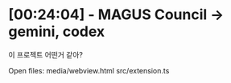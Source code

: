 
# [00:24:04] - MAGUS Council → gemini, codex

이 프로젝트 어떤거 같아?

Open files:
media/webview.html
src/extension.ts
